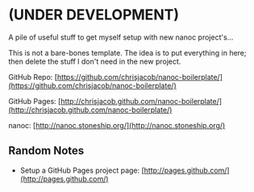 # (UNDER DEVELOPMENT)

A pile of useful stuff to get myself setup with new nanoc project's... 

This is not a bare-bones template. The idea is to put everything in here; then delete the stuff I don't need in the new project.

GitHub Repo: [https://github.com/chrisjacob/nanoc-boilerplate/](https://github.com/chrisjacob/nanoc-boilerplate/)

GitHub Pages: [http://chrisjacob.github.com/nanoc-boilerplate/](http://chrisjacob.github.com/nanoc-boilerplate/)

nanoc: [http://nanoc.stoneship.org/](http://nanoc.stoneship.org/)


## Random Notes
* Setup a GitHub Pages project page: [http://pages.github.com/](http://pages.github.com/)


